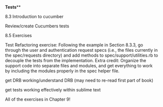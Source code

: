 ********Tests**********

8.3 Introduction to cucumber

Review/create Cucumbers tests

8.5 Exercises

Test Refactoring exercise:
Following the example in Section 8.3.3, go through the user and authentication request specs (i.e., the files currently in the spec/requests directory) and add methods to spec/support/utilities.rb to decouple the tests from the implementation. Extra credit: Organize the support code into separate files and modules, and get everything to work by including the modules properly in the spec helper file.

get DRB working/understand DRB (may need to re-read first part of book)

get tests working effectively within sublime text


All of the exercises in Chapter 9!



